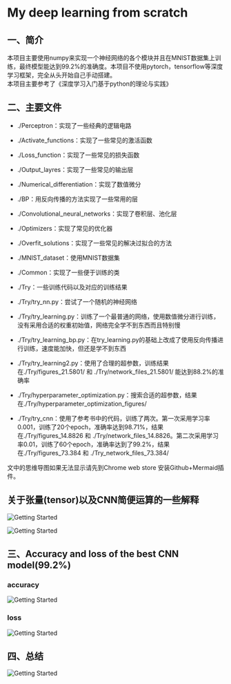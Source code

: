 # My deep learning from scratch

## 一、简介

本项目主要使用numpy来实现一个神经网络的各个模块并且在MNIST数据集上训练，最终模型能达到99.2%的准确度。本项目不使用pytorch，tensorflow等深度学习框架，完全从头开始自己手动搭建。\
本项目主要参考了《深度学习入门基于python的理论与实践》

## 二、主要文件

- ./Perceptron：实现了一些经典的逻辑电路

- ./Activate_functions：实现了一些常见的激活函数

- ./Loss_function：实现了一些常见的损失函数

- ./Output_layres：实现了一些常见的输出层

- ./Numerical_differentiation：实现了数值微分

- ./BP：用反向传播的方法实现了一些常用的层

- ./Convolutional_neural_networks：实现了卷积层、池化层

- ./Optimizers：实现了常见的优化器

- ./Overfit_solutions：实现了一些常见的解决过拟合的方法

- ./MNIST_dataset：使用MNIST数据集

- ./Common：实现了一些便于训练的类

- ./Try：一些训练代码以及对应的训练结果

- ./Try/try_nn.py：尝试了一个随机的神经网络

- ./Try/try_learning.py：训练了一个最普通的网络，使用数值微分进行训练，没有采用合适的权重初始值，网络完全学不到东西而且特别慢

- ./Try/try_learning_bp.py：在try_learning.py的基础上改成了使用反向传播进行训练，速度能加快，但还是学不到东西

- ./Try/try_learning2.py：使用了合理的超参数，训练结果在./Try/figures_21.5801/ 和 ./Try/network_files_21.5801/ 能达到88.2%的准确率

- ./Try/hyperparameter_optimization.py：搜索合适的超参数，结果在./Try/hyperparameter_optimization_figures/

- ./Try/try_cnn：使用了参考书中的代码，训练了两次。第一次采用学习率0.001，训练了20个epoch，准确率达到98.71%，结果在./Try/figures_14.8826 和 ./Try/network_files_14.8826。第二次采用学习率0.01，训练了60个epoch，准确率达到了99.2%，结果在./Try/figures_73.384 和 ./Try_network_files_73.384/

文中的思维导图如果无法显示请先到Chrome web store 安装Github+Mermaid插件。

## 关于张量(tensor)以及CNN简便运算的一些解释

![Getting Started](./CNN.jpg)

![Getting Started](./tensors.png)

## 三、Accuracy and loss of the best CNN model(99.2%)

### accuracy

![Getting Started](./Try/figures_73.3841/try_learning_bp_acc_60.png)

### loss

![Getting Started](./Try/figures_73.3841/try_learning_bp_loss_60.png)

## 四、总结

![Getting Started](./mindmap.jpg)
